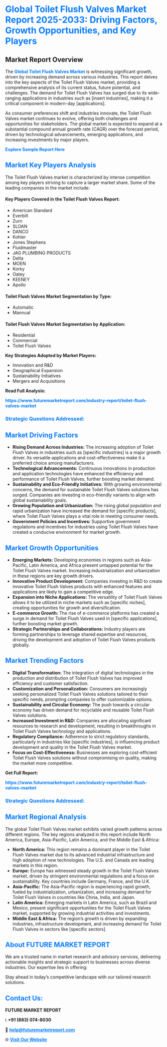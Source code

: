 <h1 style="color: #007BFF;">Global Toilet Flush Valves Market Report 2025-2033: Driving Factors, Growth Opportunities, and Key Players</h1>

<section id="overview">
<h2>Market Report Overview</h2>
<p>The <a href="https://www.futuremarketreport.com/industry-report/toilet-flush-valves-market" style="color: #007BFF; text-decoration: none;"><strong>Global Toilet Flush Valves Market</strong></a> is witnessing significant growth, driven by increasing demand across various industries. This report delves into the key aspects of the Toilet Flush Valves market, providing a comprehensive analysis of its current status, future potential, and challenges. The demand for Toilet Flush Valves has surged due to its wide-ranging applications in industries such as [insert industries], making it a critical component in modern-day [applications].</p>
<p>As consumer preferences shift and industries innovate, the Toilet Flush Valves market continues to evolve, offering both challenges and opportunities for stakeholders. The global market is expected to expand at a substantial compound annual growth rate (CAGR) over the forecast period, driven by technological advancements, emerging applications, and increasing investments by major players.</p>
</section>

<section id="overview">
<p><a href="https://www.futuremarketreport.com/request-sample/reportId=128234" style="color: #007BFF; text-decoration: none;"><strong>Explore Sample Report Here</strong></a></p>
</section>

<section id="key-players">
<h2 style="color: #007BFF;">Market Key Players Analysis</h2>
<p>The Toilet Flush Valves market is characterized by intense competition among key players striving to capture a larger market share. Some of the leading companies in the market include:</p>
<h4>Key Players Covered in the Toilet Flush Valves Report:</h4>
<ul><li>American Standard</li><li>Everbilt</li><li>Zurn</li><li>SLOAN</li><li>DANCO</li><li>Kohler</li><li>Jones Stephens</li><li>Fluidmaster</li><li>JAG PLUMBING PRODUCTS</li><li>Delta</li><li>MOEN</li><li>Korky</li><li>Oatey</li><li>KEENEY</li><li>Apollo</li></ul>
<h4>Toilet Flush Valves Market Segmentation by Type:</h4>
<ul><li>Automatic</li><li>Mannual</li></ul>

<h4>Toilet Flush Valves Market Segmentation by Application:</h4>
<ul><li>Residential</li><li>Commercial</li><li>Toilet Flush Valves</li></ul>
<p><strong>Key Strategies Adopted by Market Players:</strong></p>
<ul>
<li>Innovation and R&D</li>
<li>Geographical Expansion</li>
<li>Sustainability Initiatives</li>
<li>Mergers and Acquisitions</li>
</ul>
</section>

<section>
<p><strong>Read Full Analysis: </strong></p><a href="https://www.futuremarketreport.com/industry-report/toilet-flush-valves-market" style="color: #007BFF; text-decoration: none;"><strong>https://www.futuremarketreport.com/industry-report/toilet-flush-valves-market</strong></a>
<h3 style="color: #007BFF;">Strategic Questions Addressed:</h3>
</section>

<section id="driving-factors">
<h2 style="color: #007BFF;">Market Driving Factors</h2>
<ul>
<li><strong>Rising Demand Across Industries:</strong> The increasing adoption of Toilet Flush Valves in industries such as [specific industries] is a major growth driver. Its versatile applications and cost-effectiveness make it a preferred choice among manufacturers.</li>
<li><strong>Technological Advancements:</strong> Continuous innovations in production and application technologies have enhanced the efficiency and performance of Toilet Flush Valves, further boosting market demand.</li>
<li><strong>Sustainability and Eco-Friendly Initiatives:</strong> With growing environmental concerns, the demand for sustainable Toilet Flush Valves solutions has surged. Companies are investing in eco-friendly variants to align with global sustainability goals.</li>
<li><strong>Growing Population and Urbanization:</strong> The rising global population and rapid urbanization have increased the demand for [specific products], where Toilet Flush Valves plays a vital role in meeting consumer needs.</li>
<li><strong>Government Policies and Incentives:</strong> Supportive government regulations and incentives for industries using Toilet Flush Valves have created a conducive environment for market growth.</li>
</ul>
</section>

<section id="growth-opportunities">
<h2 style="color: #007BFF;">Market Growth Opportunities</h2>
<ul>
<li><strong>Emerging Markets:</strong> Developing economies in regions such as Asia-Pacific, Latin America, and Africa present untapped potential for the Toilet Flush Valves market. Increasing industrialization and urbanization in these regions are key growth drivers.</li>
<li><strong>Innovative Product Development:</strong> Companies investing in R&D to create innovative Toilet Flush Valves products with enhanced features and applications are likely to gain a competitive edge.</li>
<li><strong>Expansion into Niche Applications:</strong> The versatility of Toilet Flush Valves allows it to be utilized in niche markets such as [specific niches], creating opportunities for growth and diversification.</li>
<li><strong>E-commerce Growth:</strong> The rise of e-commerce platforms has created a surge in demand for Toilet Flush Valves used in [specific applications], further boosting market growth.</li>
<li><strong>Strategic Partnerships and Collaborations:</strong> Industry players are forming partnerships to leverage shared expertise and resources, driving the development and adoption of Toilet Flush Valves products globally.</li>
</ul>
</section>

<section id="trending-factors">
<h2 style="color: #007BFF;">Market Trending Factors</h2>
<ul>
<li><strong>Digital Transformation:</strong> The integration of digital technologies in the production and distribution of Toilet Flush Valves has improved efficiency and customer satisfaction.</li>
<li><strong>Customization and Personalization:</strong> Consumers are increasingly seeking personalized Toilet Flush Valves solutions tailored to their specific needs, prompting companies to offer customizable options.</li>
<li><strong>Sustainability and Circular Economy:</strong> The push towards a circular economy has driven demand for recyclable and reusable Toilet Flush Valves solutions.</li>
<li><strong>Increased Investment in R&D:</strong> Companies are allocating significant resources to research and development, resulting in breakthroughs in Toilet Flush Valves technology and applications.</li>
<li><strong>Regulatory Compliance:</strong> Adherence to strict regulatory standards, particularly in industries like [specific industries], is influencing product development and quality in the Toilet Flush Valves market.</li>
<li><strong>Focus on Cost-Effectiveness:</strong> Businesses are exploring cost-efficient Toilet Flush Valves solutions without compromising on quality, making the market more competitive.</li>
</ul>
</section>

<section>
<p><strong>Get Full Report: </strong></p><a href="https://www.futuremarketreport.com/industry-report/toilet-flush-valves-market" style="color: #007BFF; text-decoration: none;"><strong>https://www.futuremarketreport.com/industry-report/toilet-flush-valves-market</strong></a>
<h3 style="color: #007BFF;">Strategic Questions Addressed:</h3>
</section>


<section id="regional-analysis">
<h2 style="color: #007BFF;">Market Regional Analysis</h2>
<p>The global Toilet Flush Valves market exhibits varied growth patterns across different regions. The key regions analyzed in this report include North America, Europe, Asia-Pacific, Latin America, and the Middle East & Africa:</p>
<ul>
<li><strong>North America:</strong> This region remains a dominant player in the Toilet Flush Valves market due to its advanced industrial infrastructure and high adoption of new technologies. The U.S. and Canada are leading markets in this region.</li>
<li><strong>Europe:</strong> Europe has witnessed steady growth in the Toilet Flush Valves market, driven by stringent environmental regulations and a focus on sustainability. Key countries include Germany, France, and the U.K.</li>
<li><strong>Asia-Pacific:</strong> The Asia-Pacific region is experiencing rapid growth, fueled by industrialization, urbanization, and increasing demand for Toilet Flush Valves in countries like China, India, and Japan.</li>
<li><strong>Latin America:</strong> Emerging markets in Latin America, such as Brazil and Mexico, present significant opportunities for the Toilet Flush Valves market, supported by growing industrial activities and investments.</li>
<li><strong>Middle East & Africa:</strong> The region’s growth is driven by expanding industries, infrastructure development, and increasing demand for Toilet Flush Valves in sectors like [specific sectors].</li>
</ul>
</section>

<footer>
<h2 style="color: #007BFF;">About FUTURE MARKET REPORT</h2>
<p>We are a trusted name in market research and advisory services, delivering actionable insights and strategic support to businesses across diverse industries. Our expertise lies in offering:</p>

<p>Stay ahead in today’s competitive landscape with our tailored research solutions.</p>

<h2 style="color: #007BFF;">Contact Us:</h2>
<p><strong>FUTURE MARKET REPORT</strong></p>
<p>📞 <strong>+91 (883) 074-8030</strong></p>
<p>📧 <strong><a href="mailto:help@futuremarketreport.com" style="color: #007BFF;">help@futuremarketreport.com</a></strong></p>
<p>🌐 <strong><a href="https://www.futuremarketreport.com/" style="color: #007BFF;">Visit Our Website</a></strong></p>
</footer>